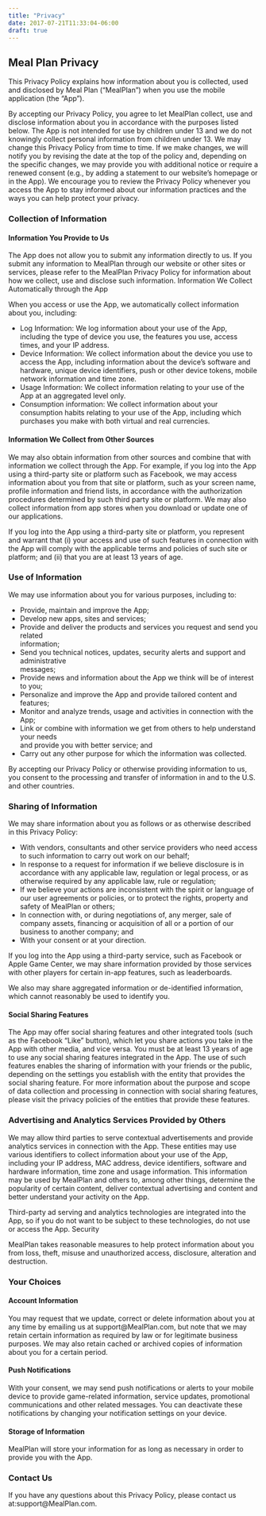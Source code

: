 ```yaml
---
title: "Privacy"
date: 2017-07-21T11:33:04-06:00
draft: true
---
```


<h2>Meal Plan Privacy</h2>

<p>This Privacy Policy explains how information about you is collected, used and disclosed by Meal Plan (“MealPlan”) when you use the mobile application (the “App”).</p>
<p>By accepting our Privacy Policy, you agree to let MealPlan collect, use and disclose information about you in accordance with the purposes listed below.
The App is not intended for use by children under 13 and we do not knowingly collect personal information from children under 13.
We may change this Privacy Policy from time to time. If we make changes, we will notify you by revising the date at the top of the policy and, depending on the specific changes, we may provide you with additional notice or require a renewed consent (e.g., by adding a statement to our website’s homepage or in the App). We encourage you to review the Privacy Policy whenever you access the App to stay informed about our information practices and the ways you can help protect your privacy.
<h3>Collection of Information</h3>
<h4>Information You Provide to Us</h4>
<p>The App does not allow you to submit any information directly to us. If you submit any information to MealPlan through our website or other sites or services, please refer to the MealPlan Privacy Policy for information about how we collect, use and disclose such information.
Information We Collect Automatically through the App
<p>When you access or use the App, we automatically collect information about you, including:
<ul>
<li>Log Information: We log information about your use of the App, including the type of device you use, the features you use, access times, and your IP address.</li>
<li>Device Information: We collect information about the device you use to access the App, including information about the device’s software and hardware, unique device identifiers, push or other device tokens, mobile network information and time zone.</li>
<li>Usage Information: We collect information relating to your use of the App at an aggregated level only.</li>
<li>Consumption information: We collect information about your consumption habits relating to your use of the App, including which purchases you make with both virtual and real currencies.</li>
</ul>
<h4>Information We Collect from Other Sources</h4>
<p>We may also obtain information from other sources and combine that with information we collect through the App. For example, if you log into the App using a third-party site or platform such as Facebook, we may access information about you from that site or platform, such as your screen name, profile information and friend lists, in accordance with the authorization procedures determined by such third party site or platform. We may also collect information from app stores when you download or update one of our applications.
<p>If you log into the App using a third-party site or platform, you represent and warrant that (i) your access and use of such features in connection with the App will comply with the applicable terms and policies of such site or platform; and (ii) that you are at least 13 years of age.
<h3>Use of Information</h4>
<p>We may use information about you for various purposes, including to:
<ul>
<li>Provide, maintain and improve the App;</li>
<li>Develop new apps, sites and services;</li>
<li>Provide and deliver the products and services you request and send you related</li>
information;
<li>Send you technical notices, updates, security alerts and support and administrative</li>
messages;
<li>Provide news and information about the App we think will be of interest to you;</li>
<li>Personalize and improve the App and provide tailored content and features;</li>
<li>Monitor and analyze trends, usage and activities in connection with the App;</li>
<li>Link or combine with information we get from others to help understand your needs</li>
and provide you with better service; and
<li>Carry out any other purpose for which the information was collected.</li>
</ul>
<p>By accepting our Privacy Policy or otherwise providing information to us, you consent to the processing and transfer of information in and to the U.S. and other countries.
<h3>Sharing of Information</h3>
<p>We may share information about you as follows or as otherwise described in this Privacy Policy:
<ul>
<li>With vendors, consultants and other service providers who need access to such information to carry out work on our behalf;</li>
<li>In response to a request for information if we believe disclosure is in accordance with any applicable law, regulation or legal process, or as otherwise required by any applicable law, rule or regulation;</li>
<li>If we believe your actions are inconsistent with the spirit or language of our user agreements or policies, or to protect the rights, property and safety of MealPlan or others;</li>
<li>In connection with, or during negotiations of, any merger, sale of company assets, financing or acquisition of all or a portion of our business to another company; and</li>
<li>With your consent or at your direction.</li>
</ul>
<p>If you log into the App using a third-party service, such as Facebook or Apple Game Center, we may share information provided by those services with other players for certain in-app features, such as leaderboards.
<p>We also may share aggregated information or de-identified information, which cannot reasonably be used to identify you.
<h4>Social Sharing Features</h4>
<p>The App may offer social sharing features and other integrated tools (such as the Facebook “Like” button), which let you share actions you take in the App with other media, and vice versa. You must be at least 13 years of age to use any social sharing features integrated in the App. The use of such features enables the sharing of information with your friends or the public, depending on the settings you establish with the entity that provides the social sharing feature. For more information about the purpose and scope of data collection and processing in connection with social sharing features, please visit the privacy policies of the entities that provide these features.
<h3>Advertising and Analytics Services Provided by Others</h3>
<p>We may allow third parties to serve contextual advertisements and provide analytics services in connection with the App. These entities may use various identifiers to collect information about your use of the App, including your IP address, MAC address, device identifiers, software and hardware information, time zone and usage information. This information may be used by MealPlan and others to, among other things, determine the popularity of certain content, deliver contextual advertising and content and better understand your activity on the App.
<p>Third-party ad serving and analytics technologies are integrated into the App, so if you do not want to be subject to these technologies, do not use or access the App.
Security
<p>MealPlan takes reasonable measures to help protect information about you from loss, theft, misuse and unauthorized access, disclosure, alteration and destruction.

<h3>Your Choices</h3>
<h4>Account Information</h4>
<p>You may request that we update, correct or delete information about you at any time by emailing us at support@MealPlan.com, but note that we may retain certain information as required by law or for legitimate business purposes. We may also retain cached or archived copies of information about you for a certain period.
<h4>Push Notifications</h4>
<p>With your consent, we may send push notifications or alerts to your mobile device to provide game-related information, service updates, promotional communications and other related messages. You can deactivate these notifications by changing your notification settings on your device.
<h4>Storage of Information</h4>
<p>MealPlan will store your information for as long as necessary in order to provide you with the App.
<h3>Contact Us</h3>
<p>If you have any questions about this Privacy Policy, please contact us at:support@MealPlan.com.